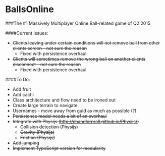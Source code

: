 # BallsOnline

###The #1 Massively Multiplayer Online Ball-related game of Q2 2015

####Current Issues:
- ~~Clients leaving under certain conditions will not remove ball from other clients screen - not sure the reason~~
    - Fixed with persistence overhaul
- ~~Clients will sometimes remove the wrong ball on another clients disconnect - not sure the reason~~
    - Fixed with persistence overhaul


####To Do:
- Add fruit
- Add cactii
- Class architecture and flow need to be ironed out
- Create large terrain to navigate
- Usernames - move away from guid as much as possible (?)
- ~~Persistence model needs a bit of an overhaul~~
- ~~Integrate with Physijs (http://chandlerprall.github.io/Physijs/)~~
  - ~~Collision detection (Physijs)~~
  - ~~Gravity (Physijs)~~
  - ~~Friction (Physijs)~~
- ~~Add jumping~~
- ~~Implement TypeScript version for modularity~~
